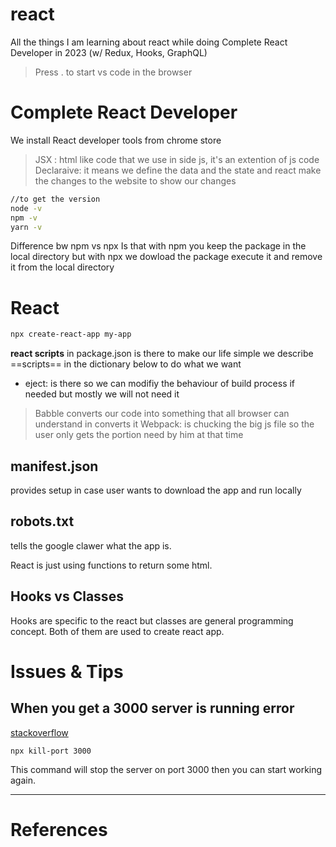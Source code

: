 # react
All the things I am learning about react while doing Complete React Developer in 2023 (w/ Redux, Hooks, GraphQL)

> Press . to start vs code in the browser 

# Complete React Developer

We install React developer tools from chrome store
> JSX : html like code that we use in side js, it's an extention of js code
 Declaraive: it means we define the data and the state and react make the changes to the website to show our changes

```bash
//to get the version
node -v
npm -v
yarn -v
```

Difference bw npm vs npx
Is that with npm you keep the package in the local directory but with npx we dowload the package execute it and remove it from the local directory

# React
```bash
npx create-react-app my-app
```

**react scripts** in package.json is there to make our life simple we describe ==scripts== in the dictionary below to do what we want 
- eject: is there so we can modifiy the behaviour of build process if needed but mostly we will not need it

> Babble converts our code into something that all browser can understand in converts it
> Webpack: is chucking the big js file so the user only gets the portion need by him at that time

## manifest.json
provides setup in case user wants to download the app and run locally

## robots.txt
tells the google clawer what the app is.

React is just using functions to return some html. 

## Hooks vs Classes
Hooks are specific to the react but classes are general programming concept.
Both of them are used to create react app.


# Issues & Tips
## When you get a 3000 server is running error
[stackoverflow](https://stackoverflow.com/questions/49022731/keep-getting-something-is-already-running-on-port-3000-when-i-do-npm-start-o)
```shell
npx kill-port 3000
```

This command will stop the server on port 3000 then you can start working again.

---
# References 
